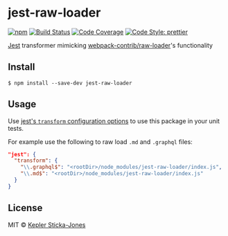 # jest-raw-loader

[![npm](https://img.shields.io/npm/v/jest-raw-loader.svg)](https://www.npmjs.com/package/jest-raw-loader)
[![Build Status](https://travis-ci.org/keplersj/jest-raw-loader.svg?branch=master)](https://travis-ci.org/keplersj/jest-raw-loader)
[![Code Coverage](https://codecov.io/gh/keplersj/jest-raw-loader/branch/master/graph/badge.svg)](https://codecov.io/gh/keplersj/jest-raw-loader)
[![Code Style: prettier](https://img.shields.io/badge/code_style-prettier-ff69b4.svg)](https://github.com/prettier/prettier)


[Jest](https://facebook.github.io/jest/) transformer mimicking [webpack-contrib/raw-loader](https://github.com/webpack-contrib/raw-loader)'s functionality

## Install

```
$ npm install --save-dev jest-raw-loader
```

## Usage

Use [jest's `transform` configuration options](https://facebook.github.io/jest/docs/en/configuration.html#transform-object-string-string) to use this package in your unit tests.

For example use the following to raw load `.md` and `.graphql` files:

```json
"jest": {
  "transform": {
    "\\.graphql$": "<rootDir>/node_modules/jest-raw-loader/index.js",
    "\\.md$": "<rootDir>/node_modules/jest-raw-loader/index.js"
  }
}
```

## License

MIT © [Kepler Sticka-Jones](https://github.com/keplersj)